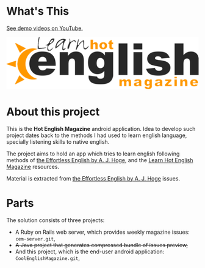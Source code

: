 # What's This

[See demo videos on YouTube.](https://www.youtube.com/playlist?list=PL2YAZ9vLf1OnPkdS8yVSDceH4ArhyfBMr)

[![Application Showcase](/app/src/main/res/drawable-nodpi/readme_background_icon.png)](https://www.youtube.com/playlist?list=PL2YAZ9vLf1OnPkdS8yVSDceH4ArhyfBMr)

# About this project

This is the **Hot English Magazine** android application. Idea to develop such project dates back to the methods I had used to learn english language, specially listening skills to native english. 

The project aims to hold an app which tries to learn english following methods of [the Effortless English by A. J. Hoge](http://effortlessenglishclub.com/), and the [Learn Hot English Magazine](http://www.learnhotenglish.com/) resources.

Material is extracted from [the Effortless English by A. J. Hoge](http://effortlessenglishclub.com/) issues.


# Parts

The solution consists of three projects:
* A Ruby on Rails web server, which provides weekly magazine issues: `cem-server.git`,
* ~~A Java project that generates compressed bundle of issues preview,~~
* And this project, which is the end-user android application: `CoolEnglishMagazine.git`,

